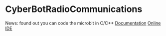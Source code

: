 # CyberBotRadioCommunications

News: found out you can code the microbit in C/C++
[Documentation](https://lancaster-university.github.io/microbit-docs/online-toolchains/)
[Online IDE](http://developer.mbed.org/)